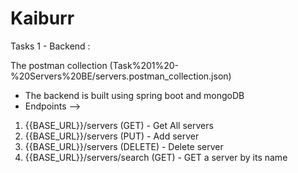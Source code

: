 # Kaiburr

Tasks 1 - Backend :

The postman collection (Task%201%20-%20Servers%20BE/servers.postman_collection.json)

- The backend is built using spring boot and mongoDB
- Endpoints -->

1. {{BASE_URL}}/servers (GET) - Get All servers
2. {{BASE_URL}}/servers (PUT) - Add server
3. {{BASE_URL}}/servers (DELETE) - Delete server
4. {{BASE_URL}}/servers/search (GET) - GET a server by its name

